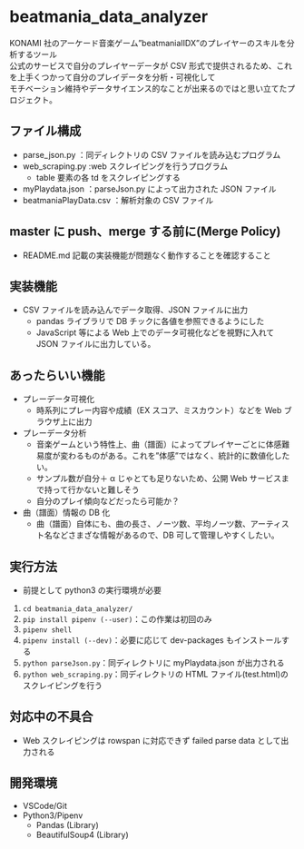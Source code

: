 # beatmania_data_analyzer

KONAMI 社のアーケード音楽ゲーム”beatmaniaIIDX”のプレイヤーのスキルを分析するツール  
公式のサービスで自分のプレイヤーデータが CSV 形式で提供されるため、これを上手くつかって自分のプレイデータを分析・可視化して  
モチベーション維持やデータサイエンス的なことが出来るのではと思い立てたプロジェクト。

## ファイル構成

- parse_json.py ：同ディレクトリの CSV ファイルを読み込むプログラム
- web_scraping.py :web スクレイピングを行うプログラム
  - table 要素の各 td をスクレイピングする
- myPlaydata.json ：parseJson.py によって出力された JSON ファイル
- beatmaniaPlayData.csv ：解析対象の CSV ファイル

## master に push、merge する前に(Merge Policy)

- README.md 記載の実装機能が問題なく動作することを確認すること

## 実装機能

- CSV ファイルを読み込んでデータ取得、JSON ファイルに出力
  - pandas ライブラリで DB チックに各値を参照できるようにした
  - JavaScript 等による Web 上でのデータ可視化などを視野に入れて JSON ファイルに出力している。

## あったらいい機能

- プレーデータ可視化
  - 時系列にプレー内容や成績（EX スコア、ミスカウント）などを Web ブラウザ上に出力
- プレーデータ分析
  - 音楽ゲームという特性上、曲（譜面）によってプレイヤーごとに体感難易度が変わるものがある。これを”体感”ではなく、統計的に数値化したい。
  - サンプル数が自分＋ α じゃとても足りないため、公開 Web サービスまで持って行かないと難しそう
  - 自分のプレイ傾向などだったら可能か？
- 曲（譜面）情報の DB 化
  - 曲（譜面）自体にも、曲の長さ、ノーツ数、平均ノーツ数、アーティスト名などさまざな情報があるので、DB 可して管理しやすくしたい。

## 実行方法

- 前提として python3 の実行環境が必要

1. `cd beatmania_data_analyzer/`
1. `pip install pipenv (--user)`：この作業は初回のみ
1. `pipenv shell`
1. `pipenv install (--dev)`：必要に応じて dev-packages もインストールする
1. `python parseJson.py`：同ディレクトリに myPlaydata.json が出力される
1. `python web_scraping.py`：同ディレクトリの HTML ファイル(test.html)のスクレイピングを行う

## 対応中の不具合

- Web スクレイピングは rowspan に対応できず failed parse data として出力される

## 開発環境

- VSCode/Git
- Python3/Pipenv
  - Pandas (Library)
  - BeautifulSoup4 (Library)
